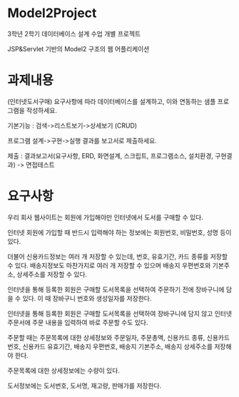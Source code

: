 # Model2Project
3학년 2학기 데이터베이스 설계 수업 개별 프로젝트

JSP&Servlet 기반의 Model2 구조의 웹 어플리케이션
 
# 과제내용
(인터넷도서구매) 요구사항에 따라 데이터베이스를 설계하고, 이와 연동하는 샘플 프로그램을 작성하세요.

기본기능 : 검색->리스트보기->상세보기 (CRUD)

프로그램 설계->구현->실행 결과를 보고서로 제출하세요.

제출 : 결과보고서(요구사항, ERD, 화면설계, 스크립트, 프로그램소스, 설치환경, 구현결과) -> 면접테스트

# 요구사항
우리 회사 웹사이트는 회원에 가입해야만 인터넷에서 도서를 구매할 수 있다.

인터넷 회원에 가입할 때 반드시 입력해야 하는 정보에는 회원번호, 비밀번호, 성명 등이 있다.

더불어 신용카드정보는 여러 개 저장할 수 있는데, 번호, 유효기간, 카드 종류를 저장할 수 있다. 배송지정보도 마찬가지로 여러 개 저장할 수 있으며 배송지 우편번호와 기본주소, 상세주소를 저장할 수 있다.

인터넷을 통해 등록한 회원은 구매할 도서목록을 선택하여 주문하기 전에 장바구니에 담을 수 있다. 이 때 장바구니 번호와 생성일자를 저장한다.

인터넷을 통해 등록한 회원은 구매할 도서목록을 선택하여 장바구니에 담지 않고 인터넷 주문서에 주문 내용을 입력하여 바로 주문할 수도 있다.

주문할 때는 주문목록에 대한 상세정보와 주문일자, 주문총액, 신용카드 종류, 신용카드 번호, 신용카드 유효기간, 배송지 우편번호, 배송지 기본주소, 배송지 상세주소를 저장해야 한다.

주문목록에 대한 상세정보에는 수량이 있다.

도서정보에는 도서번호, 도서명, 재고량, 판매가를 저장한다.
